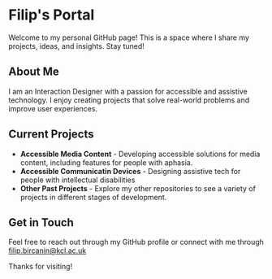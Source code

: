 # Filip's Portal

Welcome to my personal GitHub page! This is a space where I share my projects, ideas, and insights. Stay tuned!

## About Me

I am an Interaction Designer with a passion for accessible and assistive technology. I enjoy creating projects that solve real-world problems and improve user experiences.

## Current Projects

- **Accessible Media Content** - Developing accessible solutions for media content, including features for people with aphasia.
- **Accessible Communicatin Devices** - Designing assistive tech for people with intellectual disabilities
- **Other Past Projects** - Explore my other repositories to see a variety of projects in different stages of development.

## Get in Touch

Feel free to reach out through my GitHub profile or connect with me through filip.bircanin@kcl.ac.uk

Thanks for visiting!
